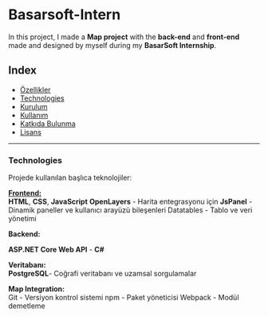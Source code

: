 # Basarsoft-Intern
In this project, I made a **Map project** with the **back-end** and **front-end** made and designed by myself during my **BasarSoft Internship**. 

## Index
- [Özellikler](#özellikler)
- [Technologies](#technologies)
- [Kurulum](#kurulum)
- [Kullanım](#kullanım)
- [Katkıda Bulunma](#katkıda-bulunma)
- [Lisans](#lisans)

---

### Technologies
Projede kullanılan başlıca teknolojiler:
<br>

<u> **Frontend:** </u>
<br>
**HTML**, **CSS**, **JavaScript**
**OpenLayers** - Harita entegrasyonu için
**JsPanel** - Dinamik paneller ve kullanıcı arayüzü bileşenleri
Datatables - Tablo ve veri yönetimi
<br>

**Backend:**

**ASP.NET Core Web API** - **C#**
<br>

**Veritabanı:**
<br>
**PostgreSQL**- Coğrafi veritabanı ve uzamsal sorgulamalar
<br>

**Map Integration:**
<br>
Git - Versiyon kontrol sistemi
npm - Paket yöneticisi
Webpack - Modül demetleme
